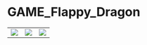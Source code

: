 # GAME_Flappy_Dragon

|               |               |               |
| ------------- | ------------- | ------------- |
| ![](https://raw.githubusercontent.com/SM4UG/GAME_Flappy_Dragon/master/FlappyDragon/imageR/FDOne.png)| ![](https://github.com/SM4UG/GAME_Flappy_Dragon/blob/master/FlappyDragon/imageR/FDGif.gif)  | ![](https://raw.githubusercontent.com/SM4UG/GAME_Flappy_Dragon/master/FlappyDragon/imageR/FDTwo.png) |
